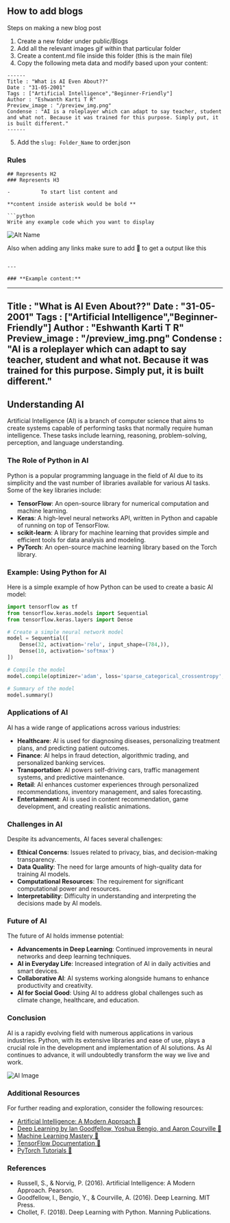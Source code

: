 ## How to add blogs

Steps on making a new blog post
1.	Create a new folder under public/Blogs
2.	Add all the relevant images gif within that particular folder
3.	Create a content.md file inside this folder (this is the main file)
4.	Copy the following meta data and modify based upon your content:
```
------
Title : "What is AI Even About??" 
Date : "31-05-2001"
Tags : ["Artificial Intelligence","Beginner-Friendly"]
Author : "Eshwanth Karti T R"
Preview_image : "/preview_img.png"
Condense : "AI is a roleplayer which can adapt to say teacher, student and what not. Because it was trained for this purpose. Simply put, it is built different."
------
```
5. Add the `slug: Folder_Name` to order.json

### Rules
```
## Represents H2
### Represents H3

-          To start list content and

**content inside asterisk would be bold **

```python
Write any example code which you want to display
```

![Alt Name](/Blog/Blog_name/Your_image.png)

Also when adding any links make sure to add 🔗 to get a output like this
```

--- 

### **Example content:**
```
------
Title : "What is AI Even About??" 
Date : "31-05-2001"
Tags : ["Artificial Intelligence","Beginner-Friendly"]
Author : "Eshwanth Karti T R"
Preview_image : "/preview_img.png"
Condense : "AI is a roleplayer which can adapt to say teacher, student and what not. Because it was trained for this purpose. Simply put, it is built different."
------

## Understanding AI

Artificial Intelligence (AI) is a branch of computer science that aims to create systems capable of performing tasks that normally require human intelligence. These tasks include learning, reasoning, problem-solving, perception, and language understanding.

### The Role of Python in AI

Python is a popular programming language in the field of AI due to its simplicity and the vast number of libraries available for various AI tasks. Some of the key libraries include:

- **TensorFlow**: An open-source library for numerical computation and machine learning.
- **Keras**: A high-level neural networks API, written in Python and capable of running on top of TensorFlow.
- **scikit-learn**: A library for machine learning that provides simple and efficient tools for data analysis and modeling.
- **PyTorch**: An open-source machine learning library based on the Torch library.

### Example: Using Python for AI

Here is a simple example of how Python can be used to create a basic AI model:

```python
import tensorflow as tf
from tensorflow.keras.models import Sequential
from tensorflow.keras.layers import Dense

# Create a simple neural network model
model = Sequential([
    Dense(32, activation='relu', input_shape=(784,)),
    Dense(10, activation='softmax')
])

# Compile the model
model.compile(optimizer='adam', loss='sparse_categorical_crossentropy', metrics=['accuracy'])

# Summary of the model
model.summary()
```

### Applications of AI

AI has a wide range of applications across various industries:

- **Healthcare**: AI is used for diagnosing diseases, personalizing treatment plans, and predicting patient outcomes.
- **Finance**: AI helps in fraud detection, algorithmic trading, and personalized banking services.
- **Transportation**: AI powers self-driving cars, traffic management systems, and predictive maintenance.
- **Retail**: AI enhances customer experiences through personalized recommendations, inventory management, and sales forecasting.
- **Entertainment**: AI is used in content recommendation, game development, and creating realistic animations.

### Challenges in AI

Despite its advancements, AI faces several challenges:

- **Ethical Concerns**: Issues related to privacy, bias, and decision-making transparency.
- **Data Quality**: The need for large amounts of high-quality data for training AI models.
- **Computational Resources**: The requirement for significant computational power and resources.
- **Interpretability**: Difficulty in understanding and interpreting the decisions made by AI models.

### Future of AI

The future of AI holds immense potential:

- **Advancements in Deep Learning**: Continued improvements in neural networks and deep learning techniques.
- **AI in Everyday Life**: Increased integration of AI in daily activities and smart devices.
- **Collaborative AI**: AI systems working alongside humans to enhance productivity and creativity.
- **AI for Social Good**: Using AI to address global challenges such as climate change, healthcare, and education.

### Conclusion

AI is a rapidly evolving field with numerous applications in various industries. Python, with its extensive libraries and ease of use, plays a crucial role in the development and implementation of AI solutions. As AI continues to advance, it will undoubtedly transform the way we live and work.

![AI Image](/blogs/what_is_ai/my_gif.gif)

### Additional Resources

For further reading and exploration, consider the following resources:

- [Artificial Intelligence: A Modern Approach 🔗](http://aima.cs.berkeley.edu/)
- [Deep Learning by Ian Goodfellow, Yoshua Bengio, and Aaron Courville 🔗](https://www.deeplearningbook.org/)
- [Machine Learning Mastery 🔗](https://machinelearningmastery.com/)
- [TensorFlow Documentation 🔗](https://www.tensorflow.org/learn)
- [PyTorch Tutorials 🔗](https://pytorch.org/tutorials/)

### References

- Russell, S., & Norvig, P. (2016). Artificial Intelligence: A Modern Approach. Pearson.
- Goodfellow, I., Bengio, Y., & Courville, A. (2016). Deep Learning. MIT Press.
- Chollet, F. (2018). Deep Learning with Python. Manning Publications.
```
